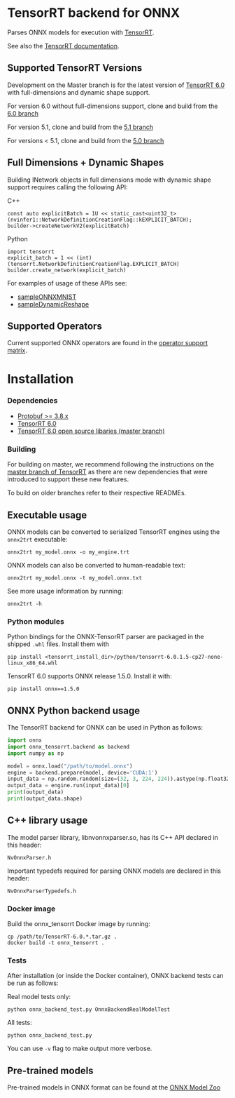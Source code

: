 # TensorRT backend for ONNX

Parses ONNX models for execution with [TensorRT](https://developer.nvidia.com/tensorrt).

See also the [TensorRT documentation](https://docs.nvidia.com/deeplearning/sdk/#inference).

## Supported TensorRT Versions

Development on the Master branch is for the latest version of [TensorRT 6.0](https://developer.nvidia.com/nvidia-tensorrt-download) with full-dimensions and dynamic shape support.

For version 6.0 without full-dimensions support, clone and build from the [6.0 branch](https://github.com/onnx/onnx-tensorrt/tree/6.0)

For version 5.1, clone and build from the [5.1 branch](https://github.com/onnx/onnx-tensorrt/tree/5.1)

For versions < 5.1, clone and build from the [5.0 branch](https://github.com/onnx/onnx-tensorrt/tree/v5.0)

## Full Dimensions + Dynamic Shapes

Building INetwork objects in full dimensions mode with dynamic shape support requires calling the following API:

C++

    const auto explicitBatch = 1U << static_cast<uint32_t>(nvinfer1::NetworkDefinitionCreationFlag::kEXPLICIT_BATCH);
    builder->createNetworkV2(explicitBatch)

Python

    import tensorrt
    explicit_batch = 1 << (int)(tensorrt.NetworkDefinitionCreationFlag.EXPLICIT_BATCH)
    builder.create_network(explicit_batch)

For examples of usage of these APIs see:
* [sampleONNXMNIST](https://github.com/NVIDIA/TensorRT/tree/master/samples/opensource/sampleOnnxMNIST)
* [sampleDynamicReshape](https://github.com/NVIDIA/TensorRT/tree/master/samples/opensource/sampleDynamicReshape)

## Supported Operators

Current supported ONNX operators are found in the [operator support matrix](operators.md).

# Installation

### Dependencies

 - [Protobuf >= 3.8.x](https://github.com/google/protobuf/releases)
 - [TensorRT 6.0](https://developer.nvidia.com/tensorrt)
 - [TensorRT 6.0 open source libaries (master branch)](https://github.com/NVIDIA/TensorRT/)

### Building

For building on master, we recommend following the instructions on the [master branch of TensorRT](https://github.com/NVIDIA/TensorRT/) as there are new dependencies that were introduced to support these new features.

To build on older branches refer to their respective READMEs.


## Executable usage

ONNX models can be converted to serialized TensorRT engines using the `onnx2trt` executable:

    onnx2trt my_model.onnx -o my_engine.trt

ONNX models can also be converted to human-readable text:

    onnx2trt my_model.onnx -t my_model.onnx.txt

See more usage information by running:

    onnx2trt -h

### Python modules
Python bindings for the ONNX-TensorRT parser are packaged in the shipped `.whl` files. Install them with

    pip install <tensorrt_install_dir>/python/tensorrt-6.0.1.5-cp27-none-linux_x86_64.whl

TensorRT 6.0 supports ONNX release 1.5.0. Install it with:

    pip install onnx==1.5.0

## ONNX Python backend usage

The TensorRT backend for ONNX can be used in Python as follows:

```python
import onnx
import onnx_tensorrt.backend as backend
import numpy as np

model = onnx.load("/path/to/model.onnx")
engine = backend.prepare(model, device='CUDA:1')
input_data = np.random.random(size=(32, 3, 224, 224)).astype(np.float32)
output_data = engine.run(input_data)[0]
print(output_data)
print(output_data.shape)
```

## C++ library usage

The model parser library, libnvonnxparser.so, has its C++ API declared in this header:

    NvOnnxParser.h

Important typedefs required for parsing ONNX models are declared in this header:

    NvOnnxParserTypedefs.h

### Docker image

Build the onnx_tensorrt Docker image by running:

    cp /path/to/TensorRT-6.0.*.tar.gz .
    docker build -t onnx_tensorrt .

### Tests

After installation (or inside the Docker container), ONNX backend tests can be run as follows:

Real model tests only:

    python onnx_backend_test.py OnnxBackendRealModelTest

All tests:

    python onnx_backend_test.py

You can use `-v` flag to make output more verbose.

## Pre-trained models

Pre-trained models in ONNX format can be found at the [ONNX Model Zoo](https://github.com/onnx/models)